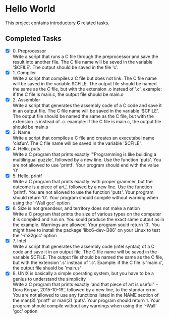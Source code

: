 # **Hello World**

This project contains introductory __C__ related tasks.

## Completed Tasks
+ [x] 0\. Preprocessor <br /> Write a script that runs a C file through the preprocessor and save the result into another file. The C file name will be seved in the variable '$CFILE'. The output should be saved in the file 'c'.
+ [x] 1\. Compiler <br />Write a script that compiles a C file but does not link. The C file name will be saved in the variable $CFILE. The output file should be named the same as the C file, but with the extension .o instead of '.c'. example: if the C file is main.c, the output file should be main.o
+ [x] 2\. Assembler <br /> Write a script that generates the assembly code of a C code and save it in an output file. The C file name will be saved in the variable '$CFILE'. The output file should be named the same as the C file, but with the extension .s instead of .c. example: if the C file is main.c, the output file should be main.s
+ [x] 3\. Name <br /> Write a script that compiles a C file and creates an executabel name 'cisfun'. The C file name will be saved in the variable '$CFILE'.
+ [x] 4\. Hello, puts <br /> Write a C program that prints exactly '"Programming is like building a multilingual puzzle', followed by a new line. Use the function 'puts'. You are not allowed to use 'printf'. Your program should end with the value '0'
+ [x] 5\. Hello, printf <br /> Write a C program that prints exactly 'with proper grammer, but the outcome is a piece of art,', followed by a new line. Use the function 'printf'. You are not allowed to use the function 'puts'. Your program should return '0'. Your program should compile without warning when using the '-Wall gcc' option
+ [x] 6\. Size is not greandeur, and territory does not make a nation <br /> Write a C program that prints the size of various types on the computer it is compiled and run on. You sould produce the exact same output as in the example. Warnings are allowed. Your program sould return '0'. You might have to install the package 'libc6-dev-i386' on your Linux to test the '-m32gcc' option
+ [x] 7\. Intel <br /> Write a script that generates the assembly code (intel syntax) of a C code and save it in an output file. The C file name will be saved in the variable $CFILE. The output file should be named the same as the C file, but with the extension '.s' instead of '.c'. Example: if the C file is 'main.c', the output file shuold be 'main.s'
+ [x] 8\. UNIX is basically a simple operating system, but you have to be a genius to understand the simplicity <br /> Write a C program that prints exactly 'and that piece of art is useful" - Dora Korpar, 2015-10-19', followed by a new line, to the standar error. You are not allowed to use any functions listed in the NAME section of the man(3) 'printf' or man(3) 'puts'. Your program should return 1. Your program should compile without any warnings when using the '-Wall' 'gcc' option
